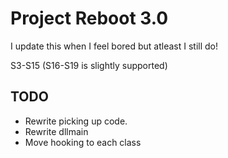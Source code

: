 # Project Reboot 3.0

I update this when I feel bored but atleast I still do!

S3-S15 (S16-S19 is slightly supported)

## TODO

- Rewrite picking up code.
- Rewrite dllmain
- Move hooking to each class



